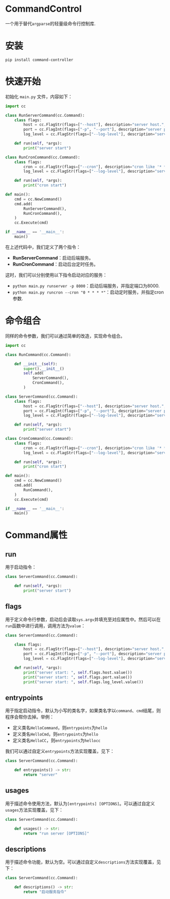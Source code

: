 # CommandControl

一个用于替代`argparse`的轻量级命令行控制库.

# 安装
```
pip install command-controller
```

# 快速开始
初始化 `main.py` 文件，内容如下：
```python
import cc

class RunServerCommand(cc.Command):
    class flags:
        host = cc.FlagStr(flags=["--host"], description="server host.", default="0.0.0.0")
        port = cc.FlagInt(flags=["-p", "--port"], description="server port.", default=8080)
        log_level = cc.FlagStr(flags=["--log-level"], description="server log level.", default="info")

    def run(self, *args):
        print("server start")

class RunCronCommand(cc.Command):
    class flags:
        cron = cc.FlagStr(flags=["--cron"], description="cron like '* * * * *'.", require=True)
        log_level = cc.FlagStr(flags=["--log-level"], description="server log level.", default="info")

    def run(self, *args):
        print("cron start")

def main():
    cmd = cc.NewCommand()
    cmd.add(
        RunServerCommand(),
        RunCronCommand(),
    )
    cc.Execute(cmd)

if __name__ == '__main__':
    main()
```

在上述代码中，我们定义了两个指令：

- **RunServerCommand**：启动后端服务。
- **RunCronCommand**：启动后台定时任务。

这时，我们可以分别使用以下指令启动对应的服务：

- `python main.py runserver -p 8000`：启动后端服务，并指定端口为8000.
- `python main.py runcron --cron "0 * * * *"`：启动定时服务，并指定cron参数.

# 命令组合

同样的命令参数，我们可以通过简单的改造，实现命令组合。

```python
import cc

class RunCommand(cc.Command):

    def __init__(self):
        super().__init__()
        self.add(
            ServerCommand(),
            CronCommand(),
        )

class ServerCommand(cc.Command):
    class flags:
        host = cc.FlagStr(flags=["--host"], description="server host.", default="0.0.0.0")
        port = cc.FlagInt(flags=["-p", "--port"], description="server port.", default=8080)
        log_level = cc.FlagStr(flags=["--log-level"], description="server log level.", default="info")

    def run(self, *args):
        print("server start")

class CronCommand(cc.Command):
    class flags:
        cron = cc.FlagStr(flags=["--cron"], description="cron like '* * * * *'.", require=True)
        log_level = cc.FlagStr(flags=["--log-level"], description="server log level.", default="info")

    def run(self, *args):
        print("cron start")

def main():
    cmd = cc.NewCommand()
    cmd.add(
        RunCommand(),
    )
    cc.Execute(cmd)

if __name__ == '__main__':
    main()
```

# Command属性

## run
用于启动指令：
```python
class ServerCommand(cc.Command):

    def run(self, *args):
        print("server start")
```

## flags
用于定义命令行参数，启动后会读取`sys.argv`并填充至对应属性中。然后可以在`run`函数中进行调用，调用方法为`value`：
```python
class ServerCommand(cc.Command):

    class flags:
        host = cc.FlagStr(flags=["--host"], description="server host.", default="0.0.0.0")
        port = cc.FlagInt(flags=["-p", "--port"], description="server port.", default=8080)
        log_level = cc.FlagStr(flags=["--log-level"], description="server log level.", default="info")

    def run(self, *args):
        print("server start: ", self.flags.host.value())
        print("server start: ", self.flags.port.value())
        print("server start: ", self.flags.log_level.value())
```

## entrypoints
用于指定启动指令，默认为小写的类名字，如果类名字以`command`、`cmd`结尾，则程序会帮你去掉。举例：
- 定义类名`HelloCommand`，则`entrypoints`为`hello`
- 定义类名`HelloCmd`，则`entrypoints`为`hello`
- 定义类名`HelloCC`，则`entrypoints`为`hellocc`

我们可以通过自定义`entrypoints`方法实现覆盖，见下：
```python
class ServerCommand(cc.Command):

    def entrypoints() -> str:
        return "server"
```

## usages
用于描述命令使用方法，默认为`[entrypoints] [OPTIONS]`。可以通过自定义`usages`方法实现覆盖，见下：
```python
class ServerCommand(cc.Command):

    def usages() -> str:
        return "run server [OPTIONS]"
```

## descriptions
用于描述命令功能，默认为空。可以通过自定义`descriptions`方法实现覆盖，见下：
```python
class ServerCommand(cc.Command):

    def descriptions() -> str:
        return "启动服务指令"
```
